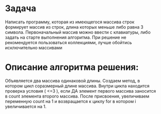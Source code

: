 # Задача
Написать программу, которая из имеющегося массива строк формирует массив из строк, длина которых меньше либо равна 3 символа. Первоначальный массив можно ввести с клавиатуры, либо задать на старте выполнения алгоритма. При решение не рекомендуется пользоваться коллекциями, лучше обойтись исключительно массивами
# Описание алгоритма решения:
Объявляется два массива одинаковой длины. Создаем метод, в котором цикл соразмерный длине массива.
Внутри цикла находится проверка условия ( <=3 ), если ДА элемент первого массива заносится в count элемента второго массива.
После присвоения, увеличиваем переменную count на 1 и возвращается к циклу for в котором i увеличивается на 1.
